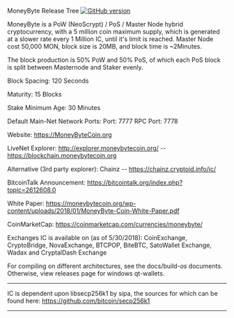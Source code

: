MoneyByte Release Tree [![GitHub version](https://img.shields.io/badge/Version-1.2.0.0-brightgreen.svg)](https://github.com/moneybytecoin/moneybytecoin)

MoneyByte is a PoW (NeoScrypt) / PoS / Master Node hybrid cryptocurrency, with a 5 million coin maximum supply, which is generated at a slower rate every 1 Million IC, until it's limit is reached. Master Node cost 50,000 MON, block size is 20MB, and block time is ~2Minutes.

The block production is 50% PoW and 50% PoS, of which each PoS block is split between Masternode and Staker evenly.

Block Spacing: 120 Seconds

Maturity: 15 Blocks

Stake Minimum Age: 30 Minutes

Default Main-Net Network Ports:
Port: 7777
RPC Port: 7778

Website: https://MoneyByteCoin.org

LiveNet Explorer: http://explorer.moneybytecoin.org/  -- https://blockchain.moneybytecoin.org

Alternative (3rd party explorer): Chainz -- https://chainz.cryptoid.info/ic/

BitcoinTalk Announcement: https://bitcointalk.org/index.php?topic=2612608.0

White Paper: https://moneybytecoin.org/wp-content/uploads/2018/01/MoneyByte-Coin-White-Paper.pdf

CoinMarketCap: https://coinmarketcap.com/currencies/moneybyte/

Exchanges IC is available on (as of 5/30/2018): CoinExchange, CryptoBridge, NovaExchange, BTCPOP, BiteBTC, SatoWallet Exchange, Wadax and CryptalDash Exchange

For compiling on different architectures, see the docs/build-*os* documents. Otherwise, view releases page for windows qt-wallets.

****
IC is dependent upon libsecp256k1 by sipa, the sources for which can be found here:
https://github.com/bitcoin/secp256k1
****
